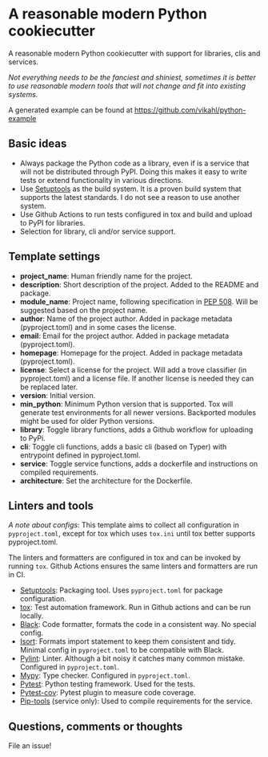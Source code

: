 # A reasonable modern Python cookiecutter

A reasonable modern Python cookiecutter with support for libraries, clis and
services.

_Not everything needs to be the fanciest and shiniest, sometimes it is better
to use reasonable modern tools that will not change and fit into existing
systems._

A generated example can be found at https://github.com/vikahl/python-example

## Basic ideas

- Always package the Python code as a library, even if is a service that will
  not be distributed through PyPI. Doing this makes it easy to write tests or
  extend functionality in various directions.
- Use [Setuptools] as the build system. It is a proven build system that
  supports the latest standards. I do not see a reason to use another system.
- Use Github Actions to run tests configured in tox and build and upload to
  PyPI for libraries.
- Selection for library, cli and/or service support.

## Template settings

- __project_name__: Human friendly name for the project.
- __description__: Short description of the project. Added to the README and
  package.
- __module_name__: Project name, following specification in [PEP 508]. Will be
  suggested based on the project name.
- __author__: Name of the project author. Added in package metadata (pyproject.toml)
  and in some cases the license.
- __email__: Email for the project author. Added in package metadata (pyproject.toml).
- __homepage__: Homepage for the project. Added in package metadata (pyproject.toml).
- __license__: Select a license for the project. Will add a trove classifier
  (in pyproject.toml) and a license file. If another license is needed they can be
  replaced later.
- __version__: Initial version.
- __min_python__: Minimum Python version that is supported. Tox will generate
  test environments for all newer versions. Backported modules might be used
  for older Python versions.
- __library__: Toggle library functions, adds a Github workflow for uploading
  to PyPi.
- __cli__: Toggle cli functions, adds a basic cli (based on Typer) with
  entrypoint defined in pyproject.toml.
- __service__: Toggle service functions, adds a dockerfile and instructions on
  compiled requirements.
- __architecture__: Set the architecture for the Dockerfile.

## Linters and tools

_A note about configs_: This template aims to collect all configuration in
`pyproject.toml`, except for tox which uses `tox.ini` until tox better supports
pyproject.toml.

The linters and formatters are configured in tox and can be invoked by running
`tox`. Github Actions ensures the same linters and formatters are run in CI.

- [Setuptools]: Packaging tool. Uses `pyproject.toml` for package configuration.
- [tox](https://tox.wiki/en/latest/): Test automation framework. Run in Github
  actions and can be run locally.
- [Black](https://github.com/psf/black): Code formatter, formats the code in a
  consistent way. No special config.
- [Isort](https://pycqa.github.io/isort/): Formats import statement to keep
  them consistent and tidy. Minimal config in `pyproject.toml` to be compatible
  with Black.
- [Pylint](https://pylint.org/): Linter. Although a bit noisy it catches many
  common mistake. Configured in `pyproject.toml`.
- [Mypy](http://www.mypy-lang.org/): Type checker. Configured in
  `pyproject.toml`.
- [Pytest](https://docs.pytest.org/en/latest/): Python testing framework. Used
  for the tests.
- [Pytest-cov](https://github.com/pytest-dev/pytest-cov): Pytest plugin to
  measure code coverage.
- [Pip-tools](https://github.com/jazzband/pip-tools/) (service only): Used to
  compile requirements for the service.

## Questions, comments or thoughts

File an issue!

<!-- Links -->
[Setuptools]: https://setuptools.pypa.io/
[PEP 508]: https://www.python.org/dev/peps/pep-0508/#names
